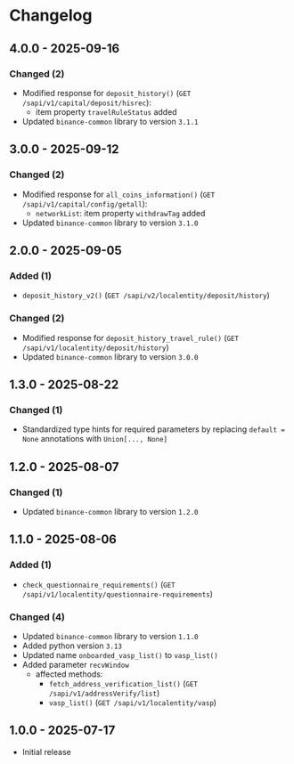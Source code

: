 # Changelog

## 4.0.0 - 2025-09-16

### Changed (2)

- Modified response for `deposit_history()` (`GET /sapi/v1/capital/deposit/hisrec`):
  - item property `travelRuleStatus` added
- Updated `binance-common` library to version `3.1.1`

## 3.0.0 - 2025-09-12

### Changed (2)

- Modified response for `all_coins_information()` (`GET /sapi/v1/capital/config/getall`):
  - `networkList`: item property `withdrawTag` added
- Updated `binance-common` library to version `3.1.0`

## 2.0.0 - 2025-09-05

### Added (1)

- `deposit_history_v2()` (`GET /sapi/v2/localentity/deposit/history`)

### Changed (2)

- Modified response for `deposit_history_travel_rule()` (`GET /sapi/v1/localentity/deposit/history`)
- Updated `binance-common` library to version `3.0.0`

## 1.3.0 - 2025-08-22

### Changed (1)

- Standardized type hints for required parameters by replacing `default = None` annotations with `Union[..., None]`

## 1.2.0 - 2025-08-07

### Changed (1)

- Updated `binance-common` library to version `1.2.0`

## 1.1.0 - 2025-08-06

### Added (1)

- `check_questionnaire_requirements()` (`GET /sapi/v1/localentity/questionnaire-requirements`)

### Changed (4)

- Updated `binance-common` library to version `1.1.0`
- Added python version `3.13`
- Updated name `onboarded_vasp_list()` to `vasp_list()`
- Added parameter `recvWindow`
  - affected methods:
    - `fetch_address_verification_list()` (`GET /sapi/v1/addressVerify/list`)
    - `vasp_list()` (`GET /sapi/v1/localentity/vasp`)

## 1.0.0 - 2025-07-17

- Initial release
